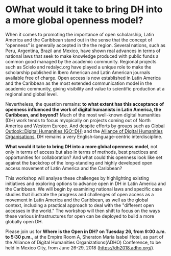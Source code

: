 # OWhat would it take to bring DH into a more global openness model?

When it comes to promoting the importance of open scholarship, Latin America and the Caribbean stand out in the sense that the concept of “openness” is generally accepted in the the region. Several nations, such as Peru, Argentina, Brazil and Mexico, have shown real advances in terms of national laws that seek to make knowledge produced with public funds a common good managed by the academic community. Regional projects such as Scielo and redalyc.org have played a unique role to make the scholarship published in Ibero American and Latin American journals available free of charge. Open access is now established in Latin America and the Caribbean as the most extended communication model in the academic community, giving visibility and value to scientific production at a regional and global level. 

Nevertheless, the question remains:  **to what extent has this acceptance of openness influenced the work of digital humanists in Latin America, the Caribbean, and beyond?** Much of the most well-known digital humanities (DH) work tends to focus myopically on projects coming out of North America and Western Europe. And despite efforts by groups such as [Global Outlook::Digital Humanities (GO::DH)](http://www.globaloutlookdh.org/) and the [Alliance of Digital Humanities Organisations](https://adho.org/), DH remains a very English-language-centric interdiscipline. 

**What would it take to bring DH into a more global openness model**, not only in terms of access but also in terms of methods, best practices and opportunities for collaboration? And what could this openness look like set against the backdrop of the long-standing and highly developed open access movement of Latin America and the Caribbean?

This workshop will analyse these challenges by highlighting existing initiatives and exploring options to advance open in DH in Latin America and the Caribbean. We will begin by examining national laws and specific case studies that illustrate the progress and challenges of open access as a movement in Latin America and the Caribbean, as well as the global context, including a practical approach to deal with the "different open accesses in the world." The workshop will then shift to focus on the ways these various infrastructures for open can be deployed to build a more globally open DH. 

Please join us for **Where is the Open in DH? on Tuesday 26, from 9:00 a.m. to 5:30 p.m.**, at the Empire Room A, Sheraton María Isabel Hotel, as part of the Alliance of Digital Humanities Organizations(ADHO) Conference, to be held in Mexico City, from June 26-29, 2018 (https://dh2018.adho.org/).

